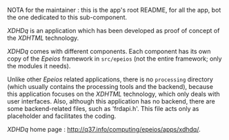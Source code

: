 NOTA for the maintainer : this is the app's root README, for all the app,
bot the one dedicated to this sub-component.

*XDHDq* is an application which has been developed as proof of concept of the *XDHTML* technology.

*XDHDq* comes with different components. Each component has its own copy of the *Epeios* framework in `src/epeios` (not the entire framework; only the modules it needs).

Unlike other *Epeios* related applications, there is no `processing`
directory (which usually contains the processing tools and the backend),
because this application focuses on the *XDHTML* technology, which only deals with user interfaces.
Also, although this application has no backend, there are some backend-related files, such as 'frdapi.h'. This file acts only as placeholder and facilitates the coding. 

*XDHDq* home page :  http://q37.info/computing/epeios/apps/xdhdq/.